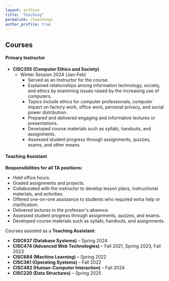 ```yaml
---
layout: archive
title: "Teaching"
permalink: /teaching/
author_profile: true
---
```


## Courses  

#### **Primary Instructor**  
  * **CISC355 (Computer Ethics and Society)**  
     * Winter Session 2024 (Jan-Feb)  
        * Served as an Instructor for the course.  
        * Explained relationships among information technology, society, and ethics by examining issues raised by the increasing use of computers.  
        * Topics include ethics for computer professionals, computer impact on factory work, office work, personal privacy, and social power distribution.  
        * Prepared and delivered engaging and informative lectures or presentations.  
        * Developed course materials such as syllabi, handouts, and assignments.  
        * Assessed student progress through assignments, quizzes, exams, and other means.  

#### **Teaching Assistant**  
**Responsibilities for all TA positions:**  
   * Held office hours.  
   * Graded assignments and projects.  
   * Collaborated with the instructor to develop lesson plans, instructional materials, and activities.  
   * Offered one-on-one assistance to students who required extra help or clarification.  
   * Delivered lectures in the professor's absence.  
   * Assessed student progress through assignments, quizzes, and exams.  
   * Developed course materials such as syllabi, handouts, and assignments.  

Courses assisted as a **Teaching Assistant:**  
  * **CISC637 (Database Systems)** – Spring 2024  
  * **CISC474 (Advanced Web Technologies)** – Fall 2021, Spring 2023, Fall 2023  
  * **CISC684 (Machine Learning)** – Spring 2022  
  * **CISC361 (Operating Systems)** – Fall 2022  
  * **CISC482 (Human-Computer Interaction)** – Fall 2024
  * **CISC220 (Data Structures)** – Spring 2025
